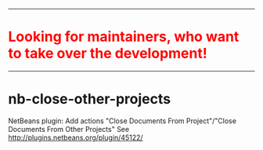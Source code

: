 <hr>
<h1 style="color: #FF0000">Looking for maintainers, who want to take over the development!</h1>
<hr>

nb-close-other-projects
=======================

NetBeans plugin: Add actions "Close Documents From Project"/"Close Documents From Other Projects"
See http://plugins.netbeans.org/plugin/45122/
